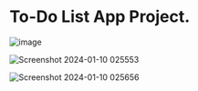 # To-Do List App Project.

![image](https://github.com/MohdHadi72/TO-DO-List-App-Project/assets/154020781/b5bc8a0a-c678-4305-b278-8d8f07268947)


![Screenshot 2024-01-10 025553](https://github.com/MohdHadi72/TO-DO-List-App-Project/assets/154020781/bf5524c5-f289-4765-be2c-9becfd4eb98b)



![Screenshot 2024-01-10 025656](https://github.com/MohdHadi72/TO-DO-List-App-Project/assets/154020781/78d26c7c-94af-46dd-b129-0cb2f8d08537)
